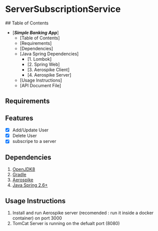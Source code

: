 # ServerSubscriptionService

</hr>
## Table of Contents

- [**_Simple Banking App_**]
  - [Table of Contents]
  - [Requirements]
  - [Dependencies]
  - [Java Spring Dependencies]
    - [1. Lombok]
    - [2. Spring Web]
    - [3. Aerospike Client]
    - [4. Aerospike Server]
  - [Usage Instructions]
  - [API Document File]

</hr>

## Requirements

## Features

- [x] Add/Update User
- [x] Delete User
- [x] subscripe to a server 

## Dependencies

1. [OpenJDK8](https://openjdk.org/projects/jdk8/)
2. [Gradle](https://gradle.org/)
3. [Aerospike](https://developer.aerospike.com/)
4. [Java Spring 2.6+](https://spring.io/)


## Usage Instructions

1. Install and run Aerospike server (recomended : run it inside a docker container) on port 3000
2. TomCat Server is running on the defualt port (8080)



